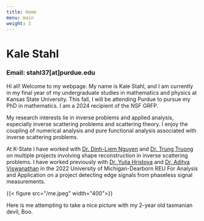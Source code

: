 ```yaml
---
title: Home
menu: main
weight: 1
---
```


# Kale Stahl
### Email: stahl37[at]purdue.edu

Hi all! Welcome to my webpage. My name is Kale Stahl, and I am currently in my final year of my undergraduate studies in mathematics and physics at Kansas State University. This fall, I will be attending Purdue to pursue my PhD in mathematics. I am a 2024 recipient of the NSF GRFP.

 My research interests lie in inverse problems and applied analysis, especially inverse scattering problems and scattering theory. I enjoy the coupling of numerical analysis and pure functional analysis associated with inverse scattering problems.

At K-State I have worked with [Dr. Dinh-Liem Nguyen](https://sites.google.com/site/dinhliemnguyen/home) and [Dr. Trung Truong](https://mupages.marshall.edu/sites/truongt/) on multiple projects involving shape reconstruction in inverse scattering problems. I have worked previously with [Dr. Yulia Hristova](https://www-personal.umd.umich.edu/~yuliagh/) and [Dr. Aditya Viswanathan](https://www-personal.umd.umich.edu/~adityavv/) in the 2022 University of Michigan-Dearborn REU For Analysis and Application on a project detecting edge signals from phaseless signal measurements.

{{< figure src="/me.jpeg" width="400">}}

Here is me attempting to take a nice picture with my 2-year old tasmanian devil, Boo. 